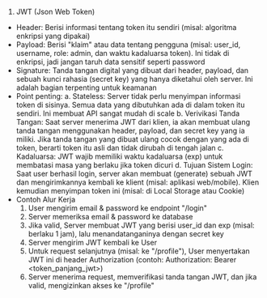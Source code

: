 1. JWT (Json Web Token)
- Header: Berisi informasi tentang token itu sendiri (misal: algoritma enkripsi yang dipakai)
- Payload: Berisi "klaim" atau data tentang pengguna (misal: user_id, username, role: admin, dan waktu kadaluarsa token). Ini tidak di enkripsi, jadi jangan taruh data sensitif seperti password
- Signature: Tanda tangan digital yang dibuat dari header, payload, dan sebuah kunci rahasia (secret key) yang hanya diketahui oleh server. Ini adalah bagian terpenting untuk keamanan
- Point penting:
    a. Stateless: Server tidak perlu menyimpan informasi token di sisinya. Semua data yang dibutuhkan ada di dalam token itu sendiri. Ini membuat API sangat mudah di scale
    b. Verivikasi Tanda Tangan: Saat server menerima JWT dari klien, ia akan membuat ulang tanda tangan menggunakan header, payload, dan secret key yang ia miliki. Jika tanda tangan yang dibuat ulang cocok dengan yang ada di token, berarti token itu asli dan tidak dirubah di tengah jalan
    c. Kadaluarsa: JWT wajib memiliki waktu kadaluarsa (exp) untuk membatasi masa yang berlaku jika token dicuri
    d. Tujuan Sistem Login: Saat user berhasil login, server akan membuat (generate) sebuah JWT dan mengirimkannya kembali ke klient (misal: aplikasi web/mobile). Klien kemudian menyimpan token ini (misal: di Local Storage atau Cookie) 
- Contoh Alur Kerja
    1) User mengirim email & password ke endpoint "/login"
    2) Server memeriksa email & password ke database
    3) Jika valid, Server membuat JWT yang berisi user_id dan exp (misal: berlaku 1 jam), lalu menandatanganinya dengan secret key
    4) Server mengirim JWT kembali ke User
    5) Untuk request selanjutnya (misal: ke "/profile"), User menyertakan JWT ini di header Authorization (contoh: Authorization: Bearer <token_panjang_jwt>)
    6) Server menerima request, memverifikasi tanda tangan JWT, dan jika valid, mengizinkan akses ke "/profile"

